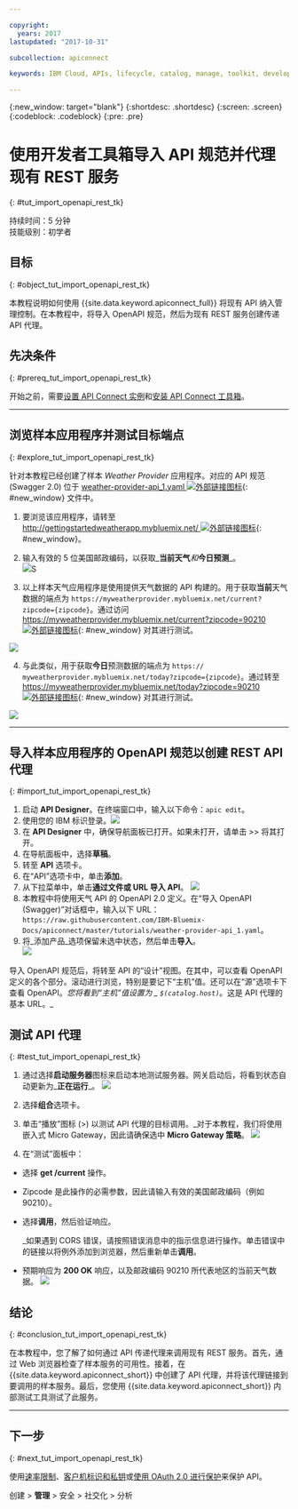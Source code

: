 ```yaml
---

copyright:
  years: 2017
lastupdated: "2017-10-31"

subcollection: apiconnect

keywords: IBM Cloud, APIs, lifecycle, catalog, manage, toolkit, develop, dev portal, tutorial

---
```


{:new_window: target="blank"}
{:shortdesc: .shortdesc}
{:screen: .screen}
{:codeblock: .codeblock}
{:pre: .pre}

# 使用开发者工具箱导入 API 规范并代理现有 REST 服务
{: #tut_import_openapi_rest_tk}

持续时间：5 分钟  
技能级别：初学者  


## 目标
{: #object_tut_import_openapi_rest_tk}

本教程说明如何使用 {{site.data.keyword.apiconnect_full}} 将现有 API 纳入管理控制。在本教程中，将导入 OpenAPI 规范，然后为现有 REST 服务创建传递 API 代理。

## 先决条件
{: #prereq_tut_import_openapi_rest_tk}

开始之前，需要[设置 API Connect 实例](tut_prereq_set_up_apic_instance.html)和[安装 API Connect 工具箱](tut_prereq_install_toolkit.html)。

---


## 浏览样本应用程序并测试目标端点
{: #explore_tut_import_openapi_rest_tk}

针对本教程已经创建了样本 _Weather Provider_ 应用程序。对应的 API 规范 (Swagger 2.0) 位于 [weather-provider-api_1.yaml ![外部链接图标](../../../icons/launch-glyph.svg "外部链接图标")](https://raw.githubusercontent.com/IBM-Bluemix-Docs/apiconnect/master/tutorials/weather-provider-api_1.yaml){: #new_window} 文件中。

1. 要浏览该应用程序，请转至 [http://gettingstartedweatherapp.mybluemix.net/ ![外部链接图标](../../../icons/launch-glyph.svg "外部链接图标")](http://gettingstartedweatherapp.mybluemix.net/){: #new_window}。  
2. 输入有效的 5 位美国邮政编码，以获取_**当前天气**_和_**今日预测**_。  
![](images/explore-weatherapp-1.png)S

3. 以上样本天气应用程序是使用提供天气数据的 API 构建的。用于获取**当前**天气数据的端点为 `https://myweatherprovider.mybluemix.net/current?zipcode={zipcode}`。通过访问 [https://myweatherprovider.mybluemix.net/current?zipcode=90210 ![外部链接图标](../../icons/launch-glyph.svg "外部链接图标")](https://myweatherprovider.mybluemix.net/current?zipcode=90210){: #new_window} 对其进行测试。  

  ![](images/explore-weatherapp-2.png)

4. 与此类似，用于获取**今日**预测数据的端点为 `https:// myweatherprovider.mybluemix.net/today?zipcode={zipcode}`。通过转至 [https://myweatherprovider.mybluemix.net/today?zipcode=90210 ![外部链接图标](../../icons/launch-glyph.svg "外部链接图标")](https://myweatherprovider.mybluemix.net/today?zipcode=90210){: #new_window} 对其进行测试。  

  ![](images/explore-weatherapp-3.png)



---

## 导入样本应用程序的 OpenAPI 规范以创建 REST API 代理
{: #import_tut_import_openapi_rest_tk}

1. 启动 **API Designer**。在终端窗口中，输入以下命令：`apic edit`。
2. 使用您的 IBM 标识登录。![](images/screenshot_apic-edit_login.png)
3. 在 **API Designer** 中，确保导航面板已打开。如果未打开，请单击 >> 将其打开。
4. 在导航面板中，选择**草稿**。
5. 转至 **API** 选项卡。
6. 在“API”选项卡中，单击**添加**。
7. 从下拉菜单中，单击**通过文件或 URL 导入 API**。
![](images/toolkit-import-1.png)
8. 本教程中将使用天气 API 的 OpenAPI 2.0 定义。在“导入 OpenAPI (Swagger)”对话框中，输入以下 URL：`https://raw.githubusercontent.com/IBM-Bluemix-Docs/apiconnect/master/tutorials/weather-provider-api_1.yaml`。
9. 将_添加产品_选项保留未选中状态，然后单击**导入**。  
    ![](images/screenshot_import-url.png)  

导入 OpenAPI 规范后，将转至 API 的“设计”视图。在其中，可以查看 OpenAPI 定义的各个部分。滚动进行浏览，特别是要记下“主机”值。还可以在“源”选项卡下查看 OpenAPI。_您将看到“主机”值设置为 _ `$(catalog.host)`_。这是 API 代理的基本 URL。_
 


## 测试 API 代理
{: #test_tut_import_openapi_rest_tk}

1. 通过选择**启动服务器**图标来启动本地测试服务器。网关启动后，将看到状态自动更新为_**正在运行**_。
![](images/screenshot_start-server-1.png)

2. 选择**组合**选项卡。

3. 单击“播放”图标 (>) 以测试 API 代理的目标调用。_对于本教程，我们将使用嵌入式 Micro Gateway，因此请确保选中 **Micro Gateway 策略**。
![](images/screenshot_test-0.png)

4. 在“测试”面板中：
  - 选择 **get /current** 操作。  
  - Zipcode 是此操作的必需参数，因此请输入有效的美国邮政编码（例如 90210）。  
  - 选择**调用**，然后验证响应。

    _如果遇到 CORS 错误，请按照错误消息中的指示信息进行操作。单击错误中的链接以将例外添加到浏览器，然后重新单击**调用**。
  
  - 预期响应为 **200 OK** 响应，以及邮政编码 90210 所代表地区的当前天气数据。
![](images/screenshot_test-1.png)    


## 结论
{: #conclusion_tut_import_openapi_rest_tk}

在本教程中，您了解了如何通过 API 传递代理来调用现有 REST 服务。首先，通过 Web 浏览器检查了样本服务的可用性。接着，在 {{site.data.keyword.apiconnect_short}} 中创建了 API 代理，并将该代理链接到要调用的样本服务。最后，您使用 {{site.data.keyword.apiconnect_short}} 内部测试工具测试了此服务。

---

## 下一步
{: #next_tut_import_openapi_rest_tk}

使用[速率限制](/docs/services/apiconnect/tutorials?topic=apiconnect-tut_rate_limit)、[客户机标识和私钥](/docs/services/apiconnect/tutorials?topic=apiconnect-tut_secure_landing)或[使用 OAuth 2.0 进行保护](/docs/services/apiconnect/tutorials?topic=apiconnect-tut_secure_oauth_2)来保护 API。

创建 > **管理** > 安全 > 社交化 > 分析

